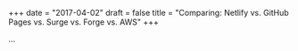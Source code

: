 +++
date = "2017-04-02"
draft = false
title = "Comparing: Netlify vs. GitHub Pages vs. Surge vs. Forge vs. AWS"
+++

...
